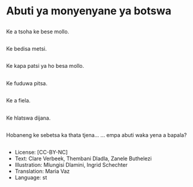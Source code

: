 # Abuti ya monyenyane ya botswa

##
Ke a tsoha ke bese mollo.

##
Ke bedisa metsi.

##
Ke kapa patsi ya ho besa mollo.

##
Ke fuduwa pitsa.

##
Ke a fiela.

##
Ke hlatswa dijana.

##
Hobaneng ke sebetsa ka thata tjena... ... empa abuti waka yena a bapala?

##
* License: [CC-BY-NC]
* Text: Clare Verbeek, Thembani Dladla, Zanele Buthelezi
* Illustration: Mlungisi Dlamini, Ingrid Schechter
* Translation: Maria Vaz
* Language: st
